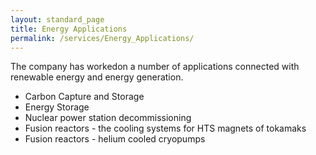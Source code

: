 ```yaml
---
layout: standard_page
title: Energy Applications
permalink: /services/Energy_Applications/
---
```


The company has workedon a number of applications connected with renewable energy and energy generation.

*  Carbon Capture and Storage
*  Energy Storage
*  Nuclear power station decommissioning
*  Fusion reactors - the cooling systems for HTS magnets of tokamaks
*  Fusion reactors - helium cooled cryopumps
